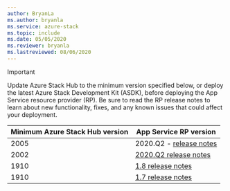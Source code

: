 ```yaml
---
author: BryanLa
ms.author: bryanla
ms.service: azure-stack
ms.topic: include
ms.date: 05/05/2020
ms.reviewer: bryanla
ms.lastreviewed: 08/06/2020
---
```

<!-- TODO - update AzS Hub build number, App Service RP version number, corresponding App Service release notes text/link -->
> [!IMPORTANT]
> Update Azure Stack Hub to the minimum version specified below, or deploy the latest Azure Stack Development Kit (ASDK), before deploying the App Service resource provider (RP). Be sure to read the RP release notes to learn about new functionality, fixes, and any known issues that could affect your deployment.
>
> | Minimum Azure Stack Hub version | App Service RP version |
> |-----|---|
> | 2005 | 2020.Q2 - [release notes](../operator/app-service-release-notes-2020-Q2.md) |
> | 2002 | [2020.Q2 release notes](../operator/app-service-release-notes-2020-Q2.md) |
> | 1910 | [1.8 release notes](../operator/azure-stack-app-service-release-notes-update-eight.md) |
> | 1910 | [1.7 release notes](../operator/azure-stack-app-service-release-notes-update-seven.md) |